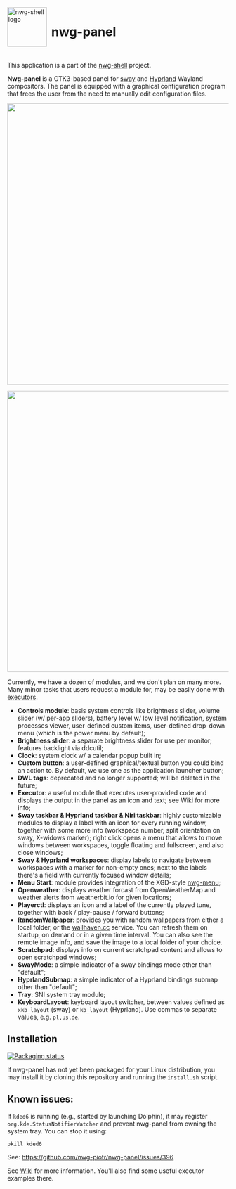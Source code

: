 <img src="https://github.com/nwg-piotr/nwg-panel/assets/20579136/36327f89-05b8-420d-998a-8f5f7d385545" width="90" style="margin-right:10px" align=left alt="nwg-shell logo">
<H1>nwg-panel</H1><br>

This application is a part of the [nwg-shell](https://nwg-piotr.github.io/nwg-shell) project.

**Nwg-panel** is a GTK3-based panel for [sway](https://github.com/swaywm/sway) and [Hyprland](https://github.com/hyprwm/Hyprland) 
Wayland compositors. The panel is equipped with a graphical configuration program that frees the user from the need to 
manually edit configuration files.

<img src="https://github.com/nwg-piotr/nwg-panel/assets/20579136/09866188-6819-4dfb-99df-40af53be859b" width=640><br>

<img src="https://github.com/nwg-piotr/nwg-panel/assets/20579136/1aeb8990-f355-4ba9-80e3-9aa2a46730ca" width=640><br>

Currently, we have a dozen of modules, and we don't plan on many more. Many minor tasks that users request a module for,
may be easily done with [executors](https://github.com/nwg-piotr/nwg-panel/wiki/modules:-Executor).

- **Controls module**: basis system controls like brightness slider, volume slider (w/ per-app sliders), battery 
level w/ low level notification, system processes viewer, user-defined custom items, user-defined drop-down menu 
(which is the power menu by default);
- **Brightness slider**: a separate brightness slider for use per monitor; features backlight via ddcutil;
- **Clock**: system clock w/ a calendar popup built in;
- **Custom button**: a user-defined graphical/textual button you could bind an action to. By default, we use one as the 
application launcher button;
- **DWL tags**: deprecated and no longer supported; will be deleted in the future;
- **Executor**: a useful module that executes user-provided code and displays the output in the panel as an icon and 
text; see Wiki for more info;
- **Sway taskbar & Hyprland taskbar & Niri taskbar**: highly customizable modules to display a label with an icon for every running 
window, together with some more info (workspace number, split orientation on sway, X-widows marker); right click opens 
a menu that allows to move windows between workspaces, toggle floating and fullscreen, and also close windows;
- **Sway & Hyprland workspaces**: display labels to navigate between workspaces with a marker for non-empty ones; next
to the labels there's a field with currently focused window details;
- **Menu Start**: module provides integration of the XGD-style [nwg-menu](https://github.com/nwg-piotr/nwg-menu);
- **Openweather**: displays weather forcast from OpenWeatherMap and weather alerts from weatherbit.io for given locations;
- **Playerctl**: displays an icon and a label of the currently played tune, together with back / play-pause / forward 
buttons;
- **RandomWallpaper**: provides you with random wallpapers from either a local folder, or the [wallhaven.cc](wallhaven.cc) service. You can refresh them on startup, on demand or in a given time interval. 
You can also see the remote image info, and save the image to a local folder of your choice.
- **Scratchpad**: displays info on current scratchpad content and allows to open scratchpad windows; 
- **SwayMode**: a simple indicator of a sway bindings mode other than "default";
- **HyprlandSubmap**: a simple indicator of a Hyprland bindings submap other than "default";
- **Tray**: SNI system tray module;
- **KeyboardLayout**: keyboard layout switcher, between values defined as `xkb_layout` (sway) or `kb_layout` (Hyprland).
Use commas to separate values, e.g. `pl,us,de`.

## Installation

[![Packaging status](https://repology.org/badge/vertical-allrepos/nwg-panel.svg)](https://repology.org/project/nwg-panel/versions)

If nwg-panel has not yet been packaged for your Linux distribution, you may install it by cloning this repository
and running the `install.sh` script.

## Known issues:

If `kded6` is running (e.g., started by launching Dolphin), it may register `org.kde.StatusNotifierWatcher` and 
prevent nwg-panel from owning the system tray. You can stop it using:

```
pkill kded6
```

See: https://github.com/nwg-piotr/nwg-panel/issues/396

See [Wiki](https://github.com/nwg-piotr/nwg-panel/wiki) for more information. You'll also find some useful executor examples there.
